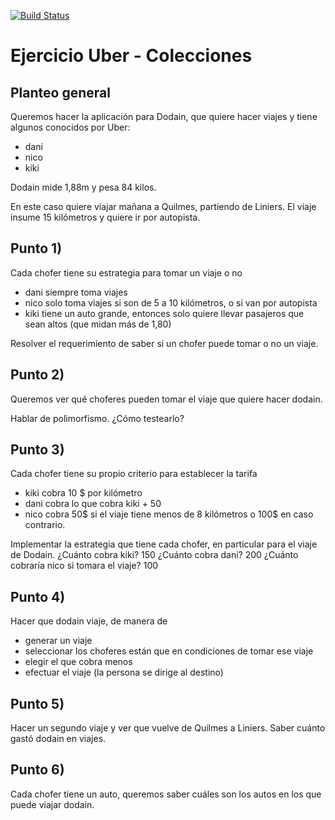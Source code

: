 
 
[![Build Status](https://travis-ci.org/wollok/uber.svg?branch=master)](https://travis-ci.org/wollok/uber)

# Ejercicio Uber - Colecciones

## Planteo general
Queremos hacer la aplicación para Dodain, que quiere hacer viajes y tiene algunos conocidos por Uber:

* dani 
* nico
* kiki

Dodain mide 1,88m y pesa 84 kilos.

En este caso quiere viajar mañana a Quilmes, partiendo de Liniers. El viaje insume 15 kilómetros y quiere ir por autopista.

## Punto 1)
Cada chofer tiene su estrategia para tomar un viaje o no

* dani siempre toma viajes
* nico solo toma viajes si son de 5 a 10 kilómetros, o si van por autopista 
* kiki tiene un auto grande, entonces solo quiere llevar pasajeros que sean altos (que midan más de 1,80)

Resolver el requerimiento de saber si un chofer puede tomar o no un viaje.

## Punto 2) 
Queremos ver qué choferes pueden tomar el viaje que quiere hacer dodain.

Hablar de polimorfismo.
¿Cómo testearlo?

## Punto 3) 
Cada chofer tiene su propio criterio para establecer la tarifa

* kiki cobra 10 $ por kilómetro
* dani cobra lo que cobra kiki + 50
* nico cobra 50$ si el viaje tiene menos de 8 kilómetros o 100$ en caso contrario.

Implementar la estrategia que tiene cada chofer, en particular para el viaje de Dodain.
¿Cuánto cobra kiki? 150
¿Cuánto cobra dani? 200
¿Cuánto cobraría nico si tomara el viaje? 100

## Punto 4) 
Hacer que dodain viaje, de manera de 

* generar un viaje
* seleccionar los choferes están que en condiciones de tomar ese viaje 
* elegir el que cobra menos
* efectuar el viaje (la persona se dirige al destino)

## Punto 5)
Hacer un segundo viaje y ver que vuelve de Quilmes a Liniers.
Saber cuánto gastó dodain en viajes.

## Punto 6)
Cada chofer tiene un auto, queremos saber cuáles son los autos en los que puede viajar dodain.


